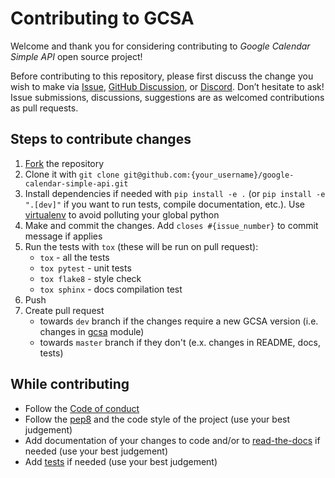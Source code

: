 # Contributing to GCSA

Welcome and thank you for considering contributing to *Google Calendar Simple API* open source project!

Before contributing to this repository, please first discuss the change you wish to make via 
[Issue](https://github.com/kuzmoyev/google-calendar-simple-api/issues), 
[GitHub Discussion](https://github.com/kuzmoyev/google-calendar-simple-api/discussions), or [Discord](https://discord.gg/mRAegbwYKS). Don’t hesitate to ask!
Issue submissions, discussions, suggestions are as welcomed contributions as pull requests.

## Steps to contribute changes

1. [Fork](https://github.com/kuzmoyev/google-calendar-simple-api/fork) the repository
2. Clone it with `git clone git@github.com:{your_username}/google-calendar-simple-api.git`
3. Install dependencies if needed with `pip install -e .` (or `pip install -e ".[dev]"` if you want to run tests, compile documentation, etc.). 
Use [virtualenv](https://virtualenv.pypa.io/en/latest/) to avoid polluting your global python
4. Make and commit the changes. Add `closes #{issue_number}` to commit message if applies
5. Run the tests with `tox` (these will be run on pull request):
    * `tox` - all the tests
    * `tox pytest` - unit tests
    * `tox flake8` - style check
    * `tox sphinx` - docs compilation test
6. Push
7. Create pull request
    * towards `dev` branch if the changes require a new GCSA version (i.e. changes in [gcsa](https://github.com/kuzmoyev/google-calendar-simple-api/tree/master/gcsa) module)
    * towards `master` branch if they don't (e.x. changes in README, docs, tests)

## While contributing

* Follow the [Code of conduct](https://github.com/kuzmoyev/google-calendar-simple-api/blob/master/.github/CODE_OF_CONDUCT.md)
* Follow the [pep8](https://peps.python.org/pep-0008/) and the code style of the project (use your best judgement)
* Add documentation of your changes to code and/or to [read-the-docs](https://github.com/kuzmoyev/google-calendar-simple-api/tree/master/docs/source) if needed (use your best judgement)
* Add [tests](https://github.com/kuzmoyev/google-calendar-simple-api/tree/master/tests) if needed (use your best judgement)
